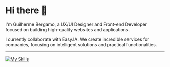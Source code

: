 # Hi there 👋

I'm Guilherme Bergamo, a UX/UI Designer and Front-end Developer focused on building high-quality websites and applications.

I currently collaborate with Easy.IA. We create incredible services for companies, focusing on intelligent solutions and practical functionalities.

---

[![My Skills](https://skillicons.dev/icons?i=html,css,js,react,typescript,next,redux,vue,vite,sass,tailwind,git,figma,vercel,firebase)](https://skillicons.dev)
